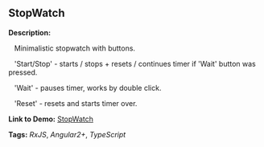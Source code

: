 ## StopWatch

**Description:**

&nbsp;&nbsp; Minimalistic stopwatch with buttons.

&nbsp;&nbsp; 'Start/Stop' - starts / stops + resets / continues timer if 'Wait' button was pressed.

&nbsp;&nbsp; 'Wait' - pauses timer, works by double click.

&nbsp;&nbsp; 'Reset' - resets and starts timer over.

**Link to Demo:** [StopWatch](https://bohdanov90.github.io/StopWatch/ "StopWatch")


**Tags:** _RxJS_, _Angular2+_, _TypeScript_
